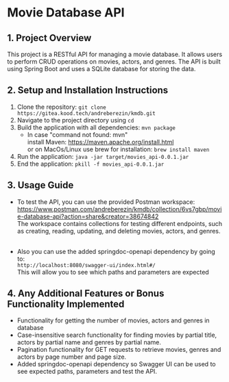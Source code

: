 # Movie Database API

## 1. Project Overview

This project is a RESTful API for managing a movie database. It allows users to perform CRUD operations on movies, actors, and genres. The API is built using Spring Boot and uses a SQLite database for storing the data.

## 2. Setup and Installation Instructions

1. Clone the repository: `git clone https://gitea.kood.tech/andreberezin/kmdb.git`
2. Navigate to the project directory using `cd` 
3. Build the application with all dependencies: `mvn package`
   * In case "command not found: mvn" \
       install Maven: https://maven.apache.org/install.html \
       or on MacOs/Linux use brew for installation: `brew install maven`
4. Run the application: `java -jar target/movies_api-0.0.1.jar`
5. End the application: `pkill -f movies_api-0.0.1.jar`

## 3. Usage Guide
* To test the API, you can use the provided Postman workspace: \
    https://www.postman.com/andreberezin/kmdb/collection/6vs7gbp/movie-database-api?action=share&creator=38674842 \
    The workspace contains collections for testing different endpoints, such as creating, reading, updating, and deleting movies, actors, and genres.
  &nbsp;


 * Also you can use the added springdoc-openapi dependency by going to: \
    `http://localhost:8080/swagger-ui/index.html#/` \
    This will allow you to see which paths and parameters are expected

## 4. Any Additional Features or Bonus Functionality Implemented
- Functionality for getting the number of movies, actors and genres in database
- Case-insensitive search functionality for finding movies by partial title, actors by partial name and genres by partial name.
- Pagination functionality for GET requests to retrieve movies, genres and actors by page number and page size.
- Added springdoc-openapi dependency so Swagger UI can be used to see expected paths, parameters and test the API.